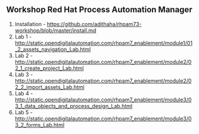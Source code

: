 ## Workshop Red Hat Process Automation Manager

1. Installation - https://github.com/adithaha/rhpam73-workshop/blob/master/install.md
2. Lab 1 - http://static.opendigitalautomation.com/rhpam7_enablement/module1/01_2_assets_navigation_Lab.html
3. Lab 2 - http://static.opendigitalautomation.com/rhpam7_enablement/module2/02_1_create_project_Lab.html
4. Lab 3 - http://static.opendigitalautomation.com/rhpam7_enablement/module2/02_2_import_assets_Lab.html
5. Lab 4 - http://static.opendigitalautomation.com/rhpam7_enablement/module3/03_1_data_objects_and_process_design_Lab.html
6. Lab 5 - http://static.opendigitalautomation.com/rhpam7_enablement/module3/03_2_forms_Lab.html
